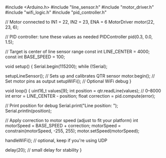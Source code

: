 #include <Arduino.h>
#include "line_sensor.h"
#include "motor_driver.h"
#include "wifi_logic.h"
#include "pid_controller.h"

// Motor connected to IN1 = 22, IN2 = 23, ENA = 6
MotorDriver motor(22, 23, 6);

// PID controller: tune these values as needed
PIDController pid(0.3, 0.0, 1.5);

// Target is center of line sensor range
const int LINE_CENTER = 4000;
const int BASE_SPEED = 100;

void setup() {
  Serial.begin(115200);
  while (!Serial);

  setupLineSensor();     // Sets up and calibrates QTR sensor
  motor.begin();         // Set motor pins as output
  setupWiFi();           // Optional WiFi debug
}

void loop() {
  uint16_t values[9];
  int position = qtr.readLine(values);  // 0–8000
  int error = LINE_CENTER - position;
  float correction = pid.compute(error);

  // Print position for debug
  Serial.print("Line position: ");
  Serial.println(position);

  // Apply correction to motor speed (adjust to fit your platform)
  int motorSpeed = BASE_SPEED + correction;
  motorSpeed = constrain(motorSpeed, -255, 255);
  motor.setSpeed(motorSpeed);

  handleWiFi();  // optional, keep if you're using UDP

  delay(20);  // small delay for stability
}
